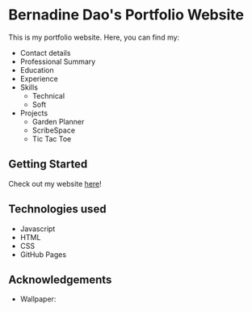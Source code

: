 # Bernadine Dao's Portfolio Website
This is my portfolio website. 
Here, you can find my:
- Contact details
- Professional Summary
- Education
- Experience
- Skills 
    - Technical
    - Soft 
- Projects
    - Garden Planner
    - ScribeSpace
    - Tic Tac Toe

## Getting Started
Check out my website [here](https://berternie9.github.io/portfolio-website/)!

## Technologies used
- Javascript
- HTML
- CSS
- GitHub Pages

## Acknowledgements
- Wallpaper: 